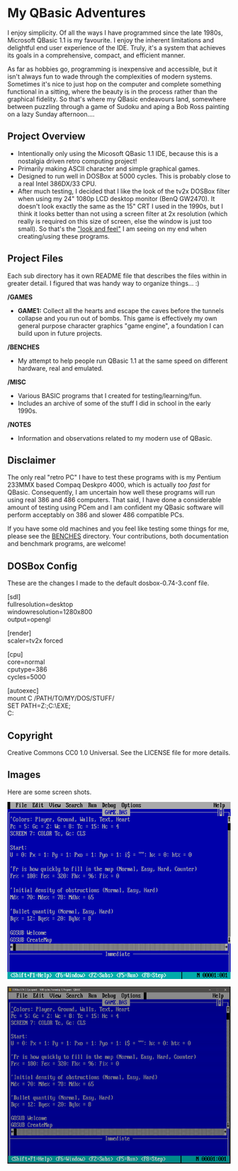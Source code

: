 # My QBasic Adventures

I enjoy simplicity. Of all the ways I have programmed since the late 1980s, Microsoft QBasic 1.1 is my favourite. I enjoy the inherent limitations and delightful end user experience of the IDE. Truly, it's a system that achieves its goals in a comprehensive, compact, and efficient manner.  

As far as hobbies go, programming is inexpensive and accessible, but it isn't always fun to wade through the complexities of modern systems. Sometimes it's nice to just hop on the computer and complete something functional in a sitting, where the beauty is in the process rather than the graphical fidelity. So that's where my QBasic endeavours land, somewhere between puzzling through a game of Sudoku and aping a Bob Ross painting on a lazy Sunday afternoon....  


## Project Overview

- Intentionally only using the Micosoft QBasic 1.1 IDE, because this is a nostalgia driven retro computing project!
- Primarily making ASCII character and simple graphical games.
- Designed to run well in DOSBox at 5000 cycles. This is probably close to a real Intel 386DX/33 CPU.
- After much testing, I decided that I like the look of the tv2x DOSBox filter when using my 24" 1080p LCD desktop monitor (BenQ GW2470). It doesn't look exactly the same as the 15" CRT I used in the 1990s, but I think it looks better than not using a screen filter at 2x resolution (which really is required on this size of screen, else the window is just too small). So that's the <a href="#images">"look and feel"</a> I am seeing on my end when creating/using these programs.  


## Project Files

Each sub directory has it own README file that describes the files within in greater detail. I figured that was handy way to organize things... :)

**/GAMES**  
- **GAME1:** Collect all the hearts and escape the caves before the tunnels collapse and you run out of bombs. This game is effectively my own general purpose character graphics "game engine", a foundation I can build upon in future projects.

**/BENCHES**  
- My attempt to help people run QBasic 1.1 at the same speed on different hardware, real and emulated.

**/MISC**  
- Various BASIC programs that I created for testing/learning/fun.
- Includes an archive of some of the stuff I did in school in the early 1990s.

**/NOTES**
- Information and observations related to my modern use of QBasic.


## Disclaimer

The only real "retro PC" I have to test these programs with is my Pentium 233MMX based Compaq Deskpro 4000, which is actually *too fast* for QBasic. Consequently, I am uncertain how well these programs will run using real 386 and 486 computers. That said, I have done a considerable amount of testing using PCem and I am confident my QBasic software will perform acceptably on 386 and slower 486 compatible PCs.

If you have some old machines and you feel like testing some things for me, please see the [BENCHES](/BENCHES) directory. Your contributions, both documentation and benchmark programs, are welcome!


## DOSBox Config

These are the changes I made to the default dosbox-0.74-3.conf file.  

[sdl]<br>
fullresolution=desktop<br>
windowresolution=1280x800<br>
output=opengl<br>

[render]<br>
scaler=tv2x forced<br>

[cpu]<br>
core=normal<br>
cputype=386<br>
cycles=5000<br>

[autoexec]<br>
mount C /PATH/TO/MY/DOS/STUFF/<br>
SET PATH=Z:\;C:\EXE;<br>
C:<br>

## Copyright

Creative Commons CC0 1.0 Universal. See the LICENSE file for more details.

<span id="images"></span>
## Images
Here are some screen shots.  

<a href="https://raw.githubusercontent.com/Tatwi/QBasic/master/IMG/qbasic_default.png"><img src="IMG/qbasic_default.png" width="640" height="400" title="QBasic in a normal sized window"/></a>  

<a href="https://raw.githubusercontent.com/Tatwi/QBasic/master/IMG/qbasic_my_desktop.png"><img src="IMG/qbasic_my_desktop.png" width="640" height="400" title="QBasic as I use it on my desktop (click to enlarge)"/></a>

